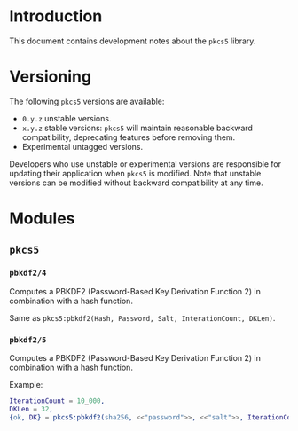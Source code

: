 # Introduction
This document contains development notes about the `pkcs5` library.

# Versioning
The following `pkcs5` versions are available:
- `0.y.z` unstable versions.
- `x.y.z` stable versions: `pkcs5` will maintain reasonable backward
  compatibility, deprecating features before removing them.
- Experimental untagged versions.

Developers who use unstable or experimental versions are responsible for
updating their application when `pkcs5` is modified. Note that unstable
versions can be modified without backward compatibility at any time.

# Modules
## `pkcs5`
### `pbkdf2/4`
Computes a PBKDF2 (Password-Based Key Derivation Function 2) in
combination with a hash function.

Same as `pkcs5:pbkdf2(Hash, Password, Salt, InterationCount, DKLen)`.

### `pbkdf2/5`
Computes a PBKDF2 (Password-Based Key Derivation Function 2) in
combination with a hash function.

Example:
```erlang
IterationCount = 10_000,
DKLen = 32,
{ok, DK} = pkcs5:pbkdf2(sha256, <<"password">>, <<"salt">>, IterationCount, DKLen).
```

